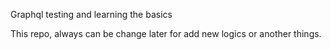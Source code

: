 Graphql testing and learning the basics

This repo, always can be change later for add new logics or another things.